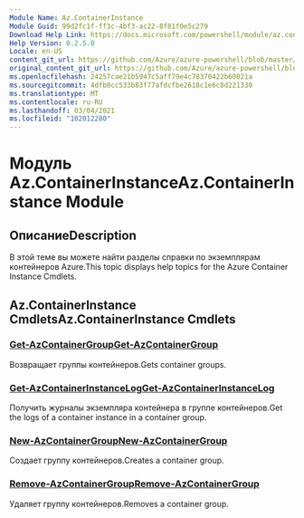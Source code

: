 ```yaml
---
Module Name: Az.ContainerInstance
Module Guid: 99d2fc1f-ff3c-4bf3-ac22-8f81f0e5c279
Download Help Link: https://docs.microsoft.com/powershell/module/az.containerinstance
Help Version: 0.2.5.0
Locale: en-US
content_git_url: https://github.com/Azure/azure-powershell/blob/master/src/ContainerInstance/ContainerInstance/help/Az.ContainerInstance.md
original_content_git_url: https://github.com/Azure/azure-powershell/blob/master/src/ContainerInstance/ContainerInstance/help/Az.ContainerInstance.md
ms.openlocfilehash: 24257cae21b5947c5aff79e4c78370422b60021a
ms.sourcegitcommit: 4dfb0cc533b83f77afdcfbe2618c1e6c8d221330
ms.translationtype: MT
ms.contentlocale: ru-RU
ms.lasthandoff: 03/04/2021
ms.locfileid: "102012280"
---
```

# <span data-ttu-id="1735b-101">Модуль Az.ContainerInstance</span><span class="sxs-lookup"><span data-stu-id="1735b-101">Az.ContainerInstance Module</span></span>
## <span data-ttu-id="1735b-102">Описание</span><span class="sxs-lookup"><span data-stu-id="1735b-102">Description</span></span>
<span data-ttu-id="1735b-103">В этой теме вы можете найти разделы справки по экземплярам контейнеров Azure.</span><span class="sxs-lookup"><span data-stu-id="1735b-103">This topic displays help topics for the Azure Container Instance Cmdlets.</span></span>

## <span data-ttu-id="1735b-104">Az.ContainerInstance Cmdlets</span><span class="sxs-lookup"><span data-stu-id="1735b-104">Az.ContainerInstance Cmdlets</span></span>
### [<span data-ttu-id="1735b-105">Get-AzContainerGroup</span><span class="sxs-lookup"><span data-stu-id="1735b-105">Get-AzContainerGroup</span></span>](Get-AzContainerGroup.md)
<span data-ttu-id="1735b-106">Возвращает группы контейнеров.</span><span class="sxs-lookup"><span data-stu-id="1735b-106">Gets container groups.</span></span>

### [<span data-ttu-id="1735b-107">Get-AzContainerInstanceLog</span><span class="sxs-lookup"><span data-stu-id="1735b-107">Get-AzContainerInstanceLog</span></span>](Get-AzContainerInstanceLog.md)
<span data-ttu-id="1735b-108">Получить журналы экземпляра контейнера в группе контейнеров.</span><span class="sxs-lookup"><span data-stu-id="1735b-108">Get the logs of a container instance in a container group.</span></span>

### [<span data-ttu-id="1735b-109">New-AzContainerGroup</span><span class="sxs-lookup"><span data-stu-id="1735b-109">New-AzContainerGroup</span></span>](New-AzContainerGroup.md)
<span data-ttu-id="1735b-110">Создает группу контейнеров.</span><span class="sxs-lookup"><span data-stu-id="1735b-110">Creates a container group.</span></span>

### [<span data-ttu-id="1735b-111">Remove-AzContainerGroup</span><span class="sxs-lookup"><span data-stu-id="1735b-111">Remove-AzContainerGroup</span></span>](Remove-AzContainerGroup.md)
<span data-ttu-id="1735b-112">Удаляет группу контейнеров.</span><span class="sxs-lookup"><span data-stu-id="1735b-112">Removes a container group.</span></span>

